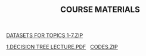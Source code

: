 <html>
  
  <center><h2>COURSE MATERIALS</h2></center>
  <br>
  <p><a href="DATASETS_TOPICS1-7.zip">DATASETS FOR TOPICS 1-7.ZIP</a></p>
  <p><a href="DecisionTree.pdf">1.DECISION TREE LECTURE.PDF</a>&nbsp;&nbsp;&nbsp;<a href="DECISION_TREE_CODES.zip">CODES.ZIP</a></p>
  
 </html>
